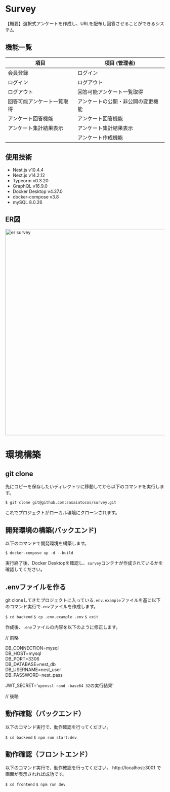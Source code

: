 # Survey

【概要】選択式アンケートを作成し、URLを配布し回答させることができるシステム


## 機能一覧

| 項目 | 項目 (管理者) |
| ---- | ---- |
| 会員登録 | ログイン |
| ログイン | ログアウト |
| ログアウト | 回答可能アンケート一覧取得 |
| 回答可能アンケート一覧取得 | アンケートの公開・非公開の変更機能 |
| アンケート回答機能 | アンケート回答機能 |
| アンケート集計結果表示 | アンケート集計結果表示 |
|  | アンケート作成機能 |

## 使用技術

* Nest.js v10.4.4
* Next.js v14.2.12
* Typeorm v0.3.20
* GraphQL v16.9.0
* Docker Desktop v4.37.0
* docker-compose v3.8
* mySQL 8.0.26

## ER図

<img width="650" alt="er survey" src="survey/er.png">



# 環境構築

## git clone

先にコピーを保存したいディレクトリに移動してから以下のコマンドを実行します。

`$ git clone git@github.com:sasaiatocos/survey.git`

これでプロジェクトがローカル環境にクローンされます。


## 開発環境の構築(バックエンド)

以下のコマンドで開発環境を構築します。

`$ docker-compose up -d --build`

実行終了後、Docker Desktopを確認し、`survey`コンテナが作成されているかを確認してください。


## .envファイルを作る
git cloneしてきたプロジェクトに入っている`.env.example`ファイルを基に以下のコマンド実行で`.env`ファイルを作成します。

`$ cd backend`
`$ cp .env.example .env`
`$ exit`

作成後、`.env`ファイルの内容を以下のように修正します。

// 前略

DB_CONNECTION=mysql  
DB_HOST=mysql  
DB_PORT=3306  
DB_DATABASE=nest_db  
DB_USERNAME=nest_user  
DB_PASSWORD=nest_pass  

JWT_SECRET='`openssl rand -base64 32`の実行結果'

// 後略


## 動作確認（バックエンド）
以下のコマンド実行で、動作確認を行ってください。

`$ cd backend`
`$ npm run start:dev`

## 動作確認（フロントエンド）
以下のコマンド実行で、動作確認を行ってください。
http://localhost:3001 で画面が表示されれば成功です。

`$ cd frontend`
`$ npm run dev`

